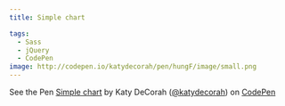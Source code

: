 ```yaml
---
title: Simple chart

tags:
  - Sass
  - jQuery
  - CodePen
image: http://codepen.io/katydecorah/pen/hungF/image/small.png
---
```


<p data-height="700" data-theme-id="97" data-slug-hash="hungF" data-user="katydecorah" data-default-tab="result" class='codepen'>See the Pen <a href='http://codepen.io/katydecorah/pen/hungF'>Simple chart</a> by Katy DeCorah (<a href='http://codepen.io/katydecorah'>@katydecorah</a>) on <a href='http://codepen.io'>CodePen</a></p>

